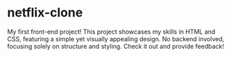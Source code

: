 # netflix-clone
My first front-end project! This project showcases my skills in HTML and CSS, featuring a simple yet visually appealing design. No backend involved, focusing solely on structure and styling. Check it out and provide feedback!
